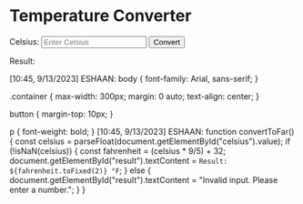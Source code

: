  <!DOCTYPE html>
<html lang="en">
<head>
    <meta charset="UTF-8">
    <meta name="viewport" content="width=device-width, initial-scale=1.0">
    <title>Temperature Converter</title>
    <link rel="stylesheet" href="styles.css">
</head>
<body>
    <div class="container">
        <h1>Temperature Converter</h1>
        <label for="celsius">Celsius:</label>
        <input type="number" id="celsius" placeholder="Enter Celsius">
        <button onclick="convertToFar()">Convert</button>
        <p id="result">Result: </p>
    </div>
    <script src="script.js"></script>
</body>
</html>
[10:45, 9/13/2023] ESHAAN: body {
    font-family: Arial, sans-serif;
}

.container {
    max-width: 300px;
    margin: 0 auto;
    text-align: center;
}

button {
    margin-top: 10px;
}

p {
    font-weight: bold;
}
[10:45, 9/13/2023] ESHAAN: function convertToFar() {
    const celsius = parseFloat(document.getElementById("celsius").value);
    if (!isNaN(celsius)) {
        const fahrenheit = (celsius * 9/5) + 32;
        document.getElementById("result").textContent = `Result: ${fahrenheit.toFixed(2)} °F`;
    } else {
        document.getElementById("result").textContent = "Invalid input. Please enter a number.";
    }
}
